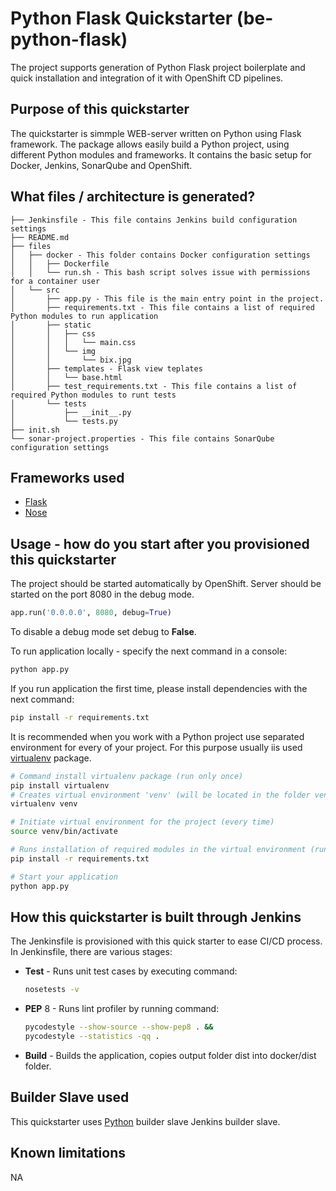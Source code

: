 # Python Flask Quickstarter (be-python-flask) 
The project supports generation of Python Flask project boilerplate and quick 
installation and integration of it with OpenShift CD pipelines.

## Purpose of this quickstarter
The quickstarter is simmple WEB-server written on Python using Flask framework.
The package allows easily build a Python project, using different Python modules
and frameworks.
It contains the basic setup for Docker, Jenkins, SonarQube and OpenShift.

## What files / architecture is generated?
    
    ├── Jenkinsfile - This file contains Jenkins build configuration settings
    ├── README.md
    ├── files
    │   ├── docker - This folder contains Docker configuration settings
    │   │   ├── Dockerfile
    │   │   └── run.sh - This bash script solves issue with permissions for a container user
    │   └── src
    │       ├── app.py - This file is the main entry point in the project. 
    │       ├── requirements.txt - This file contains a list of required Python modules to run application
    │       ├── static
    │       │   ├── css
    │       │   │   └── main.css
    │       │   └── img
    │       │       └── bix.jpg
    │       ├── templates - Flask view teplates
    │       │   └── base.html
    │       ├── test_requirements.txt - This file contains a list of required Python modules to runt tests
    │       └── tests
    │           ├── __init__.py
    │           └── tests.py
    ├── init.sh 
    └── sonar-project.properties - This file contains SonarQube configuration settings
    
## Frameworks used
- [Flask](http://flask.pocoo.org/)
- [Nose](https://nose.readthedocs.io/en/latest/)

## Usage - how do you start after you provisioned this quickstarter
The project should be started automatically by OpenShift. Server should be started
on the port 8080 in the debug mode.
```python
app.run('0.0.0.0', 8080, debug=True)
```
To disable a debug mode set debug to **False**.

To run application locally - specify the next command in a console:
```bash
python app.py
```
If you run application the first time, please install dependencies with the next
command:
```bash
pip install -r requirements.txt
```
It is recommended when you work with a Python project use separated environment 
for every of your project. For this purpose usually iis used 
[virtualenv](https://virtualenv.pypa.io/en/latest/) package.

```bash
# Command install virtualenv package (run only once)
pip install virtualenv
# Creates virtual environment 'venv' (will be located in the folder venv) (run only once)
virtualenv venv

# Initiate virtual environment for the project (every time)
source venv/bin/activate

# Runs installation of required modules in the virtual environment (run only once)
pip install -r requirements.txt

# Start your application
python app.py
```

## How this quickstarter is built through Jenkins
The Jenkinsfile is provisioned with this quick starter to ease CI/CD process. In Jenkinsfile, there are various stages:


- **Test** - Runs unit test cases by executing command:
    ```bash
    nosetests -v
    ```
- **PEP** 8 - Runs lint profiler by running command:
    ```bash
    pycodestyle --show-source --show-pep8 . &&
    pycodestyle --statistics -qq .
    ```
- **Build** - Builds the application, copies output folder dist into docker/dist folder.

## Builder Slave used
This quickstarter uses [Python](https://github.com/opendevstack/ods-project-quickstarters/tree/master/jenkins-slaves/python) builder slave Jenkins builder slave.

## Known limitations
NA
